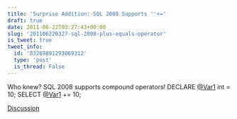 ```yaml
---
title: 'Surprise Addition: SQL 2008 Supports ''+='
draft: true
date: 2011-06-22T03:27:43+00:00
slug: '201106220327-sql-2008-plus-equals-operator'
is_tweet: true
tweet_info:
  id: '83269891293069312'
  type: 'post'
  is_thread: False
---
```




Who knew? SQL 2008 supports compound operators! DECLARE [@Var1](https://x.com/Var1) int = 10;
SELECT [@Var1](https://x.com/Var1) += 10;

[Discussion](https://x.com/sytelus/status/83269891293069312)

